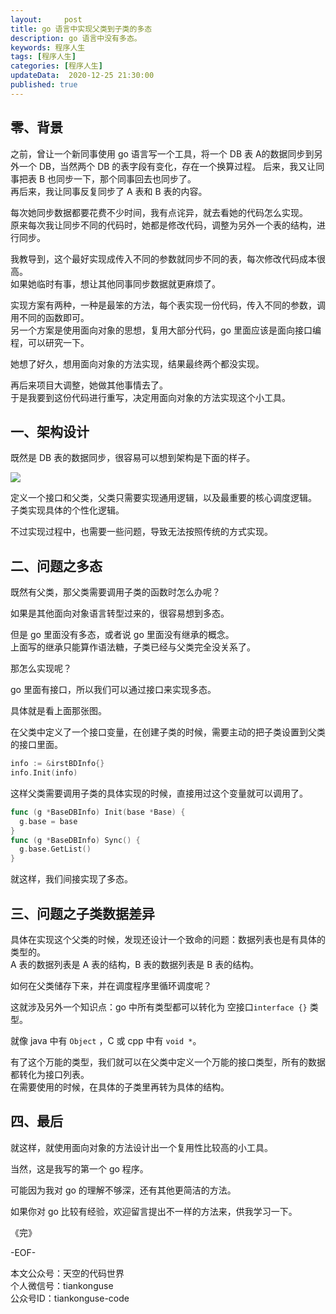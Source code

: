 ```yaml
---   
layout:     post  
title: go 语言中实现父类到子类的多态 
description: go 语言中没有多态。   
keywords: 程序人生  
tags: [程序人生]    
categories: [程序人生]  
updateData:  2020-12-25 21:30:00  
published: true  
---  
```



## 零、背景  

之前，曾让一个新同事使用 go 语言写一个工具，将一个 DB 表 A的数据同步到另外一个 DB，当然两个 DB 的表字段有变化，存在一个换算过程。
后来，我又让同事把表 B 也同步一下，那个同事回去也同步了。  
再后来，我让同事反复同步了 A 表和 B 表的内容。  


每次她同步数据都要花费不少时间，我有点诧异，就去看她的代码怎么实现。  
原来每次我让同步不同的代码时，她都是修改代码，调整为另外一个表的结构，进行同步。  


我教导到，这个最好实现成传入不同的参数就同步不同的表，每次修改代码成本很高。  
如果她临时有事，想让其他同事同步数据就更麻烦了。  


实现方案有两种，一种是最笨的方法，每个表实现一份代码，传入不同的参数，调用不同的函数即可。  
另一个方案是使用面向对象的思想，复用大部分代码，go 里面应该是面向接口编程，可以研究一下。  


她想了好久，想用面向对象的方法实现，结果最终两个都没实现。  


再后来项目大调整，她做其他事情去了。  
于是我要到这份代码进行重写，决定用面向对象的方法实现这个小工具。  


## 一、架构设计


既然是 DB 表的数据同步，很容易可以想到架构是下面的样子。  


![](https://res.tiankonguse.com/images/2020/2020/12/25/001.png)  


定义一个接口和父类，父类只需要实现通用逻辑，以及最重要的核心调度逻辑。  
子类实现具体的个性化逻辑。  


不过实现过程中，也需要一些问题，导致无法按照传统的方式实现。  


## 二、问题之多态  

既然有父类，那父类需要调用子类的函数时怎么办呢？  


如果是其他面向对象语言转型过来的，很容易想到多态。  


但是 go 里面没有多态，或者说 go 里面没有继承的概念。  
上面写的继承只能算作语法糖，子类已经与父类完全没关系了。  


那怎么实现呢？  


go 里面有接口，所以我们可以通过接口来实现多态。  


具体就是看上面那张图。


在父类中定义了一个接口变量，在创建子类的时候，需要主动的把子类设置到父类的接口里面。  


```go
info := &irstBDInfo{}
info.Init(info)
```

这样父类需要调用子类的具体实现的时候，直接用过这个变量就可以调用了。  


```go
func (g *BaseDBInfo) Init(base *Base) {
  g.base = base
}
func (g *BaseDBInfo) Sync() {
  g.base.GetList()
}
```


就这样，我们间接实现了多态。  


## 三、问题之子类数据差异  


具体在实现这个父类的时候，发现还设计一个致命的问题：数据列表也是有具体的类型的。  
A 表的数据列表是 A 表的结构，B 表的数据列表是 B 表的结构。  


如何在父类储存下来，并在调度程序里循环调度呢？  


这就涉及另外一个知识点：go 中所有类型都可以转化为 空接口`interface {}` 类型。  


就像 java 中有 `Object` ，C 或 cpp 中有 `void *`。  



有了这个万能的类型，我们就可以在父类中定义一个万能的接口类型，所有的数据都转化为接口列表。  
在需要使用的时候，在具体的子类里再转为具体的结构。  


## 四、最后  


就这样，就使用面向对象的方法设计出一个复用性比较高的小工具。  


当然，这是我写的第一个 go 程序。  


可能因为我对 go 的理解不够深，还有其他更简洁的方法。  


如果你对 go 比较有经验，欢迎留言提出不一样的方法来，供我学习一下。  




《完》  


-EOF-  



本文公众号：天空的代码世界  
个人微信号：tiankonguse  
公众号ID：tiankonguse-code  
  

